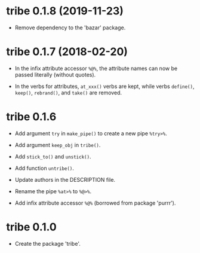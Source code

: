 # tribe 0.1.8 (2019-11-23)

* Remove dependency to the 'bazar' package.


# tribe 0.1.7 (2018-02-20)

* In the infix attribute accessor `%@%`, the attribute names can now be passed
literally (without quotes). 

* In the verbs for attributes, `at_xxx()` verbs are kept, while verbs `define()`, 
`keep()`, `rebrand()`, and `take()` are removed. 


# tribe 0.1.6

* Add argument `try` in `make_pipe()` to create a new pipe `%try>%`. 

* Add argument `keep_obj` in `tribe()`.

* Add `stick_to()` and `unstick()`. 

* Add function `untribe()`.

* Update authors in the DESCRIPTION file. 

* Rename the pipe `%at>%` to `%@>%`. 

* Add infix attribute accessor `%@%` (borrowed from package 'purrr').


# tribe 0.1.0

* Create the package 'tribe'.
